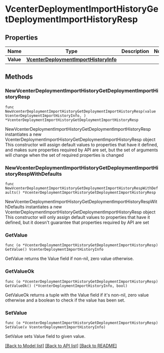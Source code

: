 # VcenterDeploymentImportHistoryGetDeploymentImportHistoryResp

## Properties

Name | Type | Description | Notes
------------ | ------------- | ------------- | -------------
**Value** | [**VcenterDeploymentImportHistoryInfo**](VcenterDeploymentImportHistoryInfo.md) |  | 

## Methods

### NewVcenterDeploymentImportHistoryGetDeploymentImportHistoryResp

`func NewVcenterDeploymentImportHistoryGetDeploymentImportHistoryResp(value VcenterDeploymentImportHistoryInfo, ) *VcenterDeploymentImportHistoryGetDeploymentImportHistoryResp`

NewVcenterDeploymentImportHistoryGetDeploymentImportHistoryResp instantiates a new VcenterDeploymentImportHistoryGetDeploymentImportHistoryResp object
This constructor will assign default values to properties that have it defined,
and makes sure properties required by API are set, but the set of arguments
will change when the set of required properties is changed

### NewVcenterDeploymentImportHistoryGetDeploymentImportHistoryRespWithDefaults

`func NewVcenterDeploymentImportHistoryGetDeploymentImportHistoryRespWithDefaults() *VcenterDeploymentImportHistoryGetDeploymentImportHistoryResp`

NewVcenterDeploymentImportHistoryGetDeploymentImportHistoryRespWithDefaults instantiates a new VcenterDeploymentImportHistoryGetDeploymentImportHistoryResp object
This constructor will only assign default values to properties that have it defined,
but it doesn't guarantee that properties required by API are set

### GetValue

`func (o *VcenterDeploymentImportHistoryGetDeploymentImportHistoryResp) GetValue() VcenterDeploymentImportHistoryInfo`

GetValue returns the Value field if non-nil, zero value otherwise.

### GetValueOk

`func (o *VcenterDeploymentImportHistoryGetDeploymentImportHistoryResp) GetValueOk() (*VcenterDeploymentImportHistoryInfo, bool)`

GetValueOk returns a tuple with the Value field if it's non-nil, zero value otherwise
and a boolean to check if the value has been set.

### SetValue

`func (o *VcenterDeploymentImportHistoryGetDeploymentImportHistoryResp) SetValue(v VcenterDeploymentImportHistoryInfo)`

SetValue sets Value field to given value.



[[Back to Model list]](../README.md#documentation-for-models) [[Back to API list]](../README.md#documentation-for-api-endpoints) [[Back to README]](../README.md)


